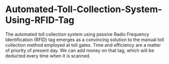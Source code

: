 # Automated-Toll-Collection-System-Using-RFID-Tag
The automated toll collection system using passive Radio Frequency Identification (RFID) tag emerges as a convincing solution to the manual toll collection method employed at toll gates. Time and efficiency are a matter of priority of present day. We can add money on that tag, which will be deducted every time when it is scanned.
